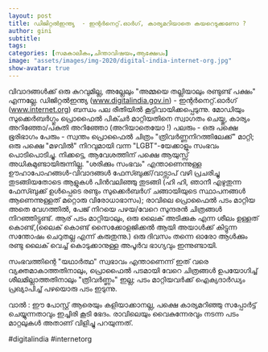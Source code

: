 ```yaml
---
layout: post
title: ഡിജിറ്റല്‍ഇന്ത്യ  - ഇന്റര്‍നെറ്റ്‌.ഓര്‍ഗ്, കാര്യമറിയാതെ കയറെടുക്കണോ ?
author: gini
subtitle: 
tags: 
categories: [സമകാലീകം,ചിന്താവിഷയം,ആക്ഷേപം]
image: "assets/images/img-2020/digital-india-internet-org.jpg"
show-avatar: true
---
```


വിവാദങ്ങള്‍ക്ക് ഒരു കുറവുമില്ല, അല്ലേലും "അമ്മയെ തല്ലിയാലും രണ്ടുണ്ട് പക്ഷം" എന്നല്ലേ. ഡിജിറ്റല്‍ഇന്ത്യ (www.digitalindia.gov.in) - ഇന്റര്‍നെറ്റ്‌.ഓര്‍ഗ് (www.internet.org) ബന്ധം പല രീതിയില്‍ കൂട്ടിവായിക്കപ്പെടുന്നു. മോഡിയും സുക്കെര്‍ബര്‍ഗ്ഗും പ്രൊഫൈല്‍ പിക്ചര്‍ മാറ്റിയതിനെ സ്വാഗതം ചെയ്തു, കാര്യം അറിഞ്ഞോ/പകുതി അറിഞ്ഞോ (അറിയാതെയോ !) പലരും - ഒരു പക്ഷെ ഭൂരിഭാഗം പേരും - സ്വന്തം പ്രൊഫൈല്‍ ചിത്രം "ത്രിവര്‍ണ്ണനിറത്തിലേക്ക്" മാറ്റി; ഒരു പക്ഷെ "മഴവില്‍" നിറവുമായി വന്ന "LGBT"-യേക്കാളും സംഭവം പൊടിപൊടിച്ചു. നിക്കട്ടെ, ആവേശത്തിന് പക്ഷെ ആയുസ്സ് അധികമുണ്ടായിരുന്നില്ല. "ശരിക്കും സംഭവം" എന്താണെന്നുള്ള ഊഹാപോഹങ്ങള്‍-വിവാദങ്ങള്‍ ഫേസ്ബുക്ക്‌/വാട്സാപ് വഴി പ്രചരിച്ചു തുടങ്ങിയതോടെ ആളുകള്‍ പിന്‍വലിഞ്ഞു തുടങ്ങി (ഹി ഹി, ഞാനീ എഴുതുന്ന ഫേസ്ബുക്ക്‌ ഉള്‍പ്പെടെ രണ്ടും സുക്കെര്‍ബര്‍ഗ് ചങ്ങായിയുടെ സ്ഥാപനങ്ങള്‍ ആണെന്നുള്ളത്‌ മറ്റൊരു വിരോധാഭാസം); രാവിലെ പ്രൊഫൈല്‍ പടം  മാറ്റിയ അതെ വേഗത്തില്‍, പേജ് നിറയെ പഴയ/വേറെ സുന്ദരന്‍ ചിത്രങ്ങള്‍ നിറഞ്ഞിട്ടുണ്ട്‌. ആര് പടം മാറ്റിയാലും, ഒരു ലൈക്‌ അടിക്കുക എന്ന ശീലം ഉള്ളത് കൊണ്ട്,(ലൈക്‌ കൊണ്ട് സൈക്കോളജിക്കല്‍ ആയി അയാള്‍ക്ക്‌ കിട്ടുന്ന സന്തോഷം ചെറുതല്ല എന്ന് കരുതുന്നു.) ഒരു ദിവസം തന്നെ ഓരോ ആള്‍ക്കും രണ്ടു ലൈക്‌ വെച്ച് കൊടുക്കാനുള്ള അപൂര്‍വ ഭാഗ്യവും ഇന്നുണ്ടായി.

സംഭവത്തിന്റെ "യഥാര്‍ത്ഥ" സ്വഭാവം എന്താണെന്ന് ഇത് വരെ വ്യക്തമാകാത്തതിനാലും, പ്രൊഫൈല്‍ പടമായി വേറെ ചിത്രങ്ങള്‍ ഉപയോഗിച്ച് ശീലമില്ലാത്തതിനാലും "ത്രിവര്‍ണ്ണം" ഇല്ല; പടം മാറ്റിയവര്‍ക്ക് ഐക്യദാര്‍ഡ്യം പ്രഖ്യാപിച്ച് പഴയൊരു പടം ഇടുന്നു.

വാല്‍ : ഈ പോസ്റ്റ്‌ ആരെയും കളിയാക്കാനല്ല, പക്ഷെ കാര്യമറിഞ്ഞു സപ്പോര്‍ട്ട് ചെയ്യുന്നതാവും ഇച്ചിരി കൂടി ഭേദം. രാവിലെയും വൈകുന്നേരവും നടന്ന പടം മാറ്റലുകള്‍ അതാണ്‌ വിളിച്ചു പറയുന്നത്.

‪#‎digitalindia‬ ‪#‎internetorg‬